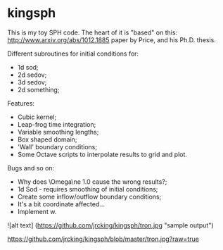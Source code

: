 # kingsph

This is my toy SPH code. The heart of it is "based" on this: http://www.arxiv.org/abs/1012.1885 paper by Price, and his Ph.D. thesis.

Different subroutines for initial conditions for:
  * 1d sod;
  * 2d sedov;
  * 3d sedov;
  * 2d something;

Features:
  * Cubic kernel;
  * Leap-frog time integration;
  * Variable smoothing lengths;
  * Box shaped domain;
  * 'Wall' boundary conditions;
  * Some Octave scripts to interpolate results to grid and plot.

Bugs and so on:
  * Why does \Omega\ne 1.0 cause the wrong results?;
  * 1d Sod - requires smoothing of initial conditions;
  * Create some inflow/outflow boundary conditions;
  * It's a bit coordinate affected...
  * Implement w.

![alt text] (https://github.com/jrcking/kingsph/tron.jpg "sample output")

https://github.com/jrcking/kingsph/blob/master/tron.jpg?raw=true

